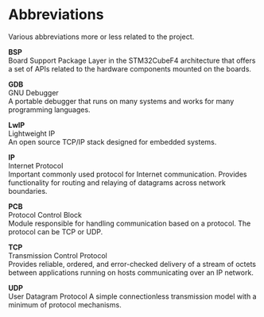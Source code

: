 # Abbreviations #
Various abbreviations more or less related to the project.  

**BSP**  
Board Support Package
Layer in the STM32CubeF4 architecture that offers a set of APIs related to the hardware components mounted on the boards.  

**GDB**  
GNU Debugger  
A portable debugger that runs on many systems and works for many programming languages.  

**LwIP**  
Lightweight IP  
An open source TCP/IP stack designed for embedded systems.  

**IP**  
Internet Protocol  
Important commonly used protocol for Internet communication. Provides functionality for routing and relaying of datagrams across network boundaries.  

**PCB**  
Protocol Control Block  
Module responsible for handling communication based on a protocol. The protocol can be TCP or UDP.  

**TCP**  
Transmission Control Protocol  
Provides reliable, ordered, and error-checked delivery of a stream of octets between applications running on hosts communicating over an IP network.  

**UDP**  
User Datagram Protocol
A simple connectionless transmission model with a minimum of protocol mechanisms.  
